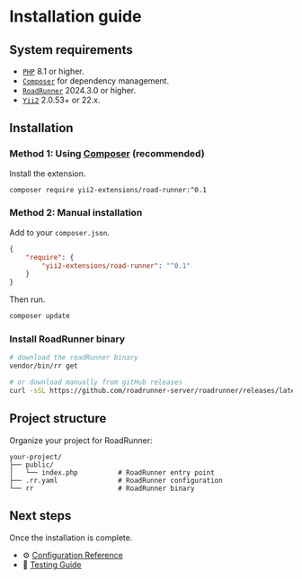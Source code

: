 # Installation guide

## System requirements

- [`PHP`](https://www.php.net/downloads) 8.1 or higher.
- [`Composer`](https://getcomposer.org/download/) for dependency management.
- [`RoadRunner`](https://github.com/roadrunner-server/roadrunner) 2024.3.0 or higher.
- [`Yii2`](https://github.com/yiisoft/yii2) 2.0.53+ or 22.x.

## Installation

### Method 1: Using [Composer](https://getcomposer.org/download/) (recommended)

Install the extension.

```bash
composer require yii2-extensions/road-runner:^0.1
```

### Method 2: Manual installation

Add to your `composer.json`.

```json
{
    "require": {
        "yii2-extensions/road-runner": "^0.1"
    }
}
```

Then run.

```bash
composer update
```

### Install RoadRunner binary

```bash
# download the roadRunner binary
vendor/bin/rr get

# or download manually from gitHub releases
curl -sSL https://github.com/roadrunner-server/roadrunner/releases/latest/download/roadrunner-linux-amd64.tar.gz | tar -xz
```

## Project structure

Organize your project for RoadRunner:

```text
your-project/
├── public/
│   └── index.php          # RoadRunner entry point
├── .rr.yaml               # RoadRunner configuration
└── rr                     # RoadRunner binary
```

## Next steps

Once the installation is complete.

- ⚙️ [Configuration Reference](configuration.md)
- 🧪 [Testing Guide](testing.md)
